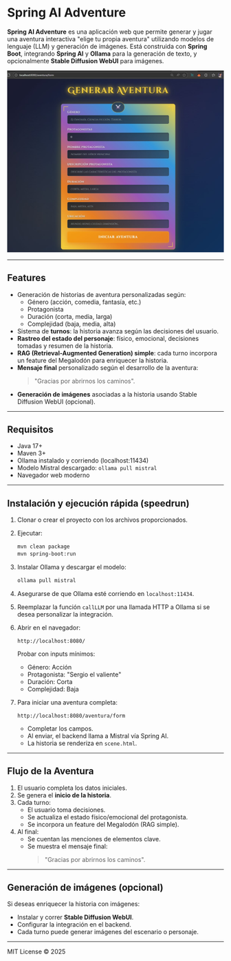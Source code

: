 # Spring AI Adventure

**Spring AI Adventure** es una aplicación web que permite generar y jugar una aventura interactiva "elige tu propia aventura" utilizando modelos de lenguaje (LLM) y generación de imágenes. Está construida con **Spring Boot**, integrando **Spring AI** y **Ollama** para la generación de texto, y opcionalmente **Stable Diffusion WebUI** para imágenes.

![spring ai adventure](img/Screenshot_1.jpg)

---

## Features

* Generación de historias de aventura personalizadas según:
  * Género (acción, comedia, fantasía, etc.)
  * Protagonista
  * Duración (corta, media, larga)
  * Complejidad (baja, media, alta)
* Sistema de **turnos**: la historia avanza según las decisiones del usuario.
* **Rastreo del estado del personaje**: físico, emocional, decisiones tomadas y resumen de la historia.
* **RAG (Retrieval-Augmented Generation) simple**: cada turno incorpora un feature del Megalodón para enriquecer la historia.
* **Mensaje final** personalizado según el desarrollo de la aventura:
  > "Gracias por abrirnos los caminos".
* **Generación de imágenes** asociadas a la historia usando Stable Diffusion WebUI (opcional).

---

## Requisitos

* Java 17+
* Maven 3+
* Ollama instalado y corriendo (localhost:11434)
* Modelo Mistral descargado: `ollama pull mistral`
* Navegador web moderno

---

## Instalación y ejecución rápida (speedrun)

1. Clonar o crear el proyecto con los archivos proporcionados.

2. Ejecutar:
   ```bash
   mvn clean package
   mvn spring-boot:run
   ```

3. Instalar Ollama y descargar el modelo:
   ```bash
   ollama pull mistral
   ```

4. Asegurarse de que Ollama esté corriendo en `localhost:11434`.

5. Reemplazar la función `callLLM` por una llamada HTTP a Ollama si se desea personalizar la integración.

6. Abrir en el navegador:
   ```
   http://localhost:8080/
   ```
   Probar con inputs mínimos:
   * Género: Acción
   * Protagonista: "Sergio el valiente"
   * Duración: Corta
   * Complejidad: Baja

7. Para iniciar una aventura completa:
   ```
   http://localhost:8080/aventura/form
   ```
   * Completar los campos.
   * Al enviar, el backend llama a Mistral vía Spring AI.
   * La historia se renderiza en `scene.html`.

---

## Flujo de la Aventura

1. El usuario completa los datos iniciales.
2. Se genera el **inicio de la historia**.
3. Cada turno:
   * El usuario toma decisiones.
   * Se actualiza el estado físico/emocional del protagonista.
   * Se incorpora un feature del Megalodón (RAG simple).
4. Al final:
   * Se cuentan las menciones de elementos clave.
   * Se muestra el mensaje final:
     > "Gracias por abrirnos los caminos".

---

## Generación de imágenes (opcional)

Si deseas enriquecer la historia con imágenes:

* Instalar y correr **Stable Diffusion WebUI**.
* Configurar la integración en el backend.
* Cada turno puede generar imágenes del escenario o personaje.

---

MIT License © 2025